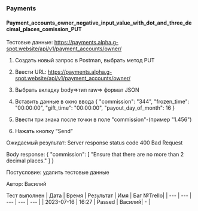 ### Payments
#### Payment_accounts_owner_negative_input_value_with_dot_and_three_decimal_places_comission_PUT

Тестовые данные: https://payments.alpha.g-spot.website/api/v1/payment_accounts/owner/


1. Создать новый запрос в Postman, выбрать метод PUT

2. Ввести URL: https://payments.alpha.g-spot.website/api/v1/payment_accounts/owner/

3. Выбрать вкладку body=>тип raw=> формат JSON

4. Вставить данные в окно ввода
{
  "commission": "344",
  "frozen_time": "00:00:00",
  "gift_time": "00:00:00",
  "payout_day_of_month": 16
}

5. Ввести три знака после точки в поле "commission"-(пример "1.456")

6. Нажать кнопку “Send”

Ожидаемый результат: Server response status code 400 Bad Request

Body response:
{
    "commission": [
        "Ensure that there are no more than 2 decimal places."
    ]
}

Постусловие: удалить тестовые данные

Автор: Василий

Тест выполнен
|     Дата    | Время | Результат |   Имя  | Баг №Trello|
|     ---     |  ---  |    ---    |   ---  |    ---     |
|  2023-07-16 | 16:27 |   Passed  | Василий|     -      | 
